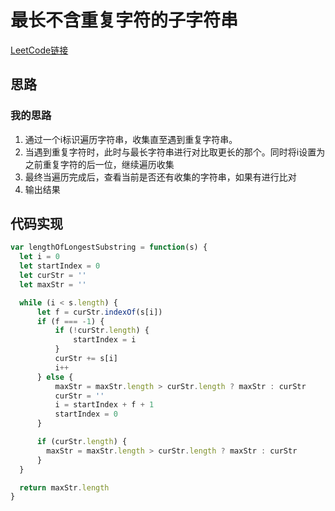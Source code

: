 # 最长不含重复字符的子字符串

[LeetCode链接](https://leetcode-cn.com/problems/zui-chang-bu-han-zhong-fu-zi-fu-de-zi-zi-fu-chuan-lcof/)

## 思路

### 我的思路

1. 通过一个i标识遍历字符串，收集直至遇到重复字符串。
2. 当遇到重复字符时，此时与最长字符串进行对比取更长的那个。同时将i设置为之前重复字符的后一位，继续遍历收集
3. 最终当遍历完成后，查看当前是否还有收集的字符串，如果有进行比对
4. 输出结果

## 代码实现

````js
var lengthOfLongestSubstring = function(s) {
  let i = 0
  let startIndex = 0
  let curStr = ''
  let maxStr = ''

  while (i < s.length) {
      let f = curStr.indexOf(s[i])
      if (f === -1) {
          if (!curStr.length) {
              startIndex = i
          }
          curStr += s[i]
          i++
      } else {
          maxStr = maxStr.length > curStr.length ? maxStr : curStr
          curStr = ''
          i = startIndex + f + 1
          startIndex = 0
      }

      if (curStr.length) {
        maxStr = maxStr.length > curStr.length ? maxStr : curStr
      }
  }

  return maxStr.length
}
````
